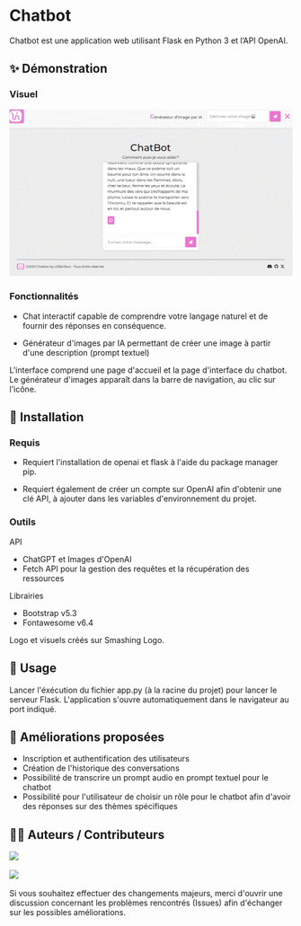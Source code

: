 # Chatbot

Chatbot est une application web utilisant Flask en Python 3 et l’API OpenAI.

## ✨ Démonstration

### Visuel

![Preview app](https://github.com/LSS-commits/chatbot/blob/main/preview.GIF)

### Fonctionnalités 

- Chat interactif capable de comprendre votre langage naturel et de fournir des réponses en conséquence.

- Générateur d'images par IA permettant de créer une image à partir d'une description (prompt textuel)

L'interface comprend une page d'accueil et la page d'interface du chatbot. Le générateur d'images apparaît dans la barre de navigation, au clic sur l'icône.

## 🔨 Installation

### Requis

- Requiert l'installation de openai et flask à l'aide du package manager pip.

- Requiert également de créer un compte sur OpenAI afin d'obtenir une clé API, à ajouter dans les variables d'environnement du projet.

### Outils 

API
- ChatGPT et Images d'OpenAI
- Fetch API pour la gestion des requêtes et la récupération des ressources

Librairies
- Bootstrap v5.3
- Fontawesome v6.4

Logo et visuels créés sur Smashing Logo.

## 🚀 Usage

Lancer l'éxécution du fichier app.py (à la racine du projet) pour lancer le serveur Flask. L'application s'ouvre automatiquement dans le navigateur au port indiqué.

## 📌 Améliorations proposées

- Inscription et authentification des utilisateurs
- Création de l'historique des conversations
- Possibilité de transcrire un prompt audio en prompt textuel pour le chatbot 
- Possibilité pour l'utilisateur de choisir un rôle pour le chatbot afin d'avoir des réponses sur des thèmes spécifiques

## 🤝🏻 Auteurs / Contributeurs
[<img src="https://github.com/LSS-commits.png" width="60px;"/>](https://github.com/LSS-commits)

[<img src="https://github.com/Hiloul.png" width="60px;"/>](https://github.com/Hiloul)

Si vous souhaitez effectuer des changements majeurs, merci d'ouvrir une discussion concernant les problèmes rencontrés (Issues) afin d'échanger sur les possibles améliorations. 
